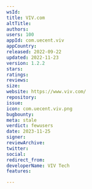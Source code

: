 ```yaml
---
wsId: 
title: VIV.com
altTitle: 
authors: 
users: 100
appId: com.uecent.viv
appCountry: 
released: 2022-09-22
updated: 2022-11-23
version: 1.2.2
stars: 
ratings: 
reviews: 
size: 
website: https://www.viv.com/
repository: 
issue: 
icon: com.uecent.viv.png
bugbounty: 
meta: stale
verdict: fewusers
date: 2023-11-25
signer: 
reviewArchive: 
twitter: 
social: 
redirect_from: 
developerName: VIV Tech
features: 

---
```


